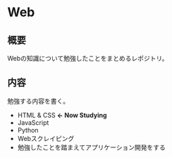# Web
## 概要
Webの知識について勉強したことをまとめるレポジトリ。

## 内容
勉強する内容を書く。
* HTML & CSS **<- Now Studying**
* JavaScript
* Python
* Webスクレイピング
* 勉強したことを踏まえてアプリケーション開発をする
